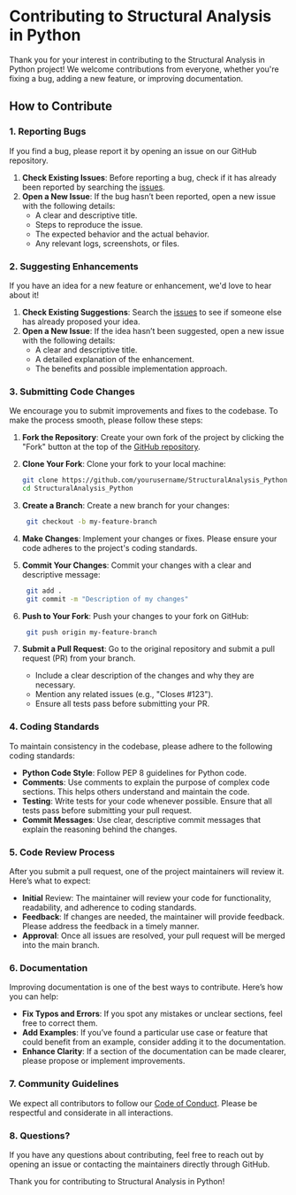 # Contributing to Structural Analysis in Python

Thank you for your interest in contributing to the Structural Analysis in Python project! We welcome contributions from everyone, whether you're fixing a bug, adding a new feature, or improving documentation.

## How to Contribute

### 1. Reporting Bugs

If you find a bug, please report it by opening an issue on our GitHub repository.

1. **Check Existing Issues**: Before reporting a bug, check if it has already been reported by searching the [issues](https://github.com/dox-lab/StructuralAnalysis_Python/issues).
2. **Open a New Issue**: If the bug hasn’t been reported, open a new issue with the following details:
   - A clear and descriptive title.
   - Steps to reproduce the issue.
   - The expected behavior and the actual behavior.
   - Any relevant logs, screenshots, or files.

### 2. Suggesting Enhancements

If you have an idea for a new feature or enhancement, we'd love to hear about it!

1. **Check Existing Suggestions**: Search the [issues](https://github.com/dox-lab/StructuralAnalysis_Python/issues) to see if someone else has already proposed your idea.
2. **Open a New Issue**: If the idea hasn’t been suggested, open a new issue with the following details:
   - A clear and descriptive title.
   - A detailed explanation of the enhancement.
   - The benefits and possible implementation approach.

### 3. Submitting Code Changes

We encourage you to submit improvements and fixes to the codebase. To make the process smooth, please follow these steps:

1. **Fork the Repository**: Create your own fork of the project by clicking the "Fork" button at the top of the [GitHub repository](https://github.com/dox-lab/StructuralAnalysis_Python).
2. **Clone Your Fork**: Clone your fork to your local machine:

   ```bash
   git clone https://github.com/yourusername/StructuralAnalysis_Python.git
   cd StructuralAnalysis_Python

3. **Create a Branch**: Create a new branch for your changes:
   
   ```bash
    git checkout -b my-feature-branch

4. **Make Changes**: Implement your changes or fixes. Please ensure your code adheres to the project's coding standards.

5. **Commit Your Changes**: Commit your changes with a clear and descriptive message:
   ```bash
    git add .
    git commit -m "Description of my changes"

6. **Push to Your Fork**: Push your changes to your fork on GitHub:
   ```bash
    git push origin my-feature-branch

7. **Submit a Pull Request**: Go to the original repository and submit a pull request (PR) from your branch.

    - Include a clear description of the changes and why they are necessary.
    - Mention any related issues (e.g., "Closes #123").
    - Ensure all tests pass before submitting your PR.

### 4. Coding Standards
To maintain consistency in the codebase, please adhere to the following coding standards:

- **Python Code Style**: Follow PEP 8 guidelines for Python code.
- **Comments**: Use comments to explain the purpose of complex code sections. This helps others understand and maintain the code.
- **Testing**: Write tests for your code whenever possible. Ensure that all tests pass before submitting your pull request.
- **Commit Messages**: Use clear, descriptive commit messages that explain the reasoning behind the changes.

### 5. Code Review Process
After you submit a pull request, one of the project maintainers will review it. Here’s what to expect:

- **Initial** Review: The maintainer will review your code for functionality, readability, and adherence to coding standards.
- **Feedback**: If changes are needed, the maintainer will provide feedback. Please address the feedback in a timely manner.
- **Approval**: Once all issues are resolved, your pull request will be merged into the main branch.

### 6. Documentation
Improving documentation is one of the best ways to contribute. Here’s how you can help:

- **Fix Typos and Errors**: If you spot any mistakes or unclear sections, feel free to correct them.
- **Add Examples**: If you’ve found a particular use case or feature that could benefit from an example, consider adding it to the documentation.
- **Enhance Clarity**: If a section of the documentation can be made clearer, please propose or implement improvements.

### 7. Community Guidelines
We expect all contributors to follow our [Code of Conduct](CODE_OF_CONDUCT.md). Please be respectful and considerate in all interactions.

### 8. Questions?
If you have any questions about contributing, feel free to reach out by opening an issue or contacting the maintainers directly through GitHub.

Thank you for contributing to Structural Analysis in Python!